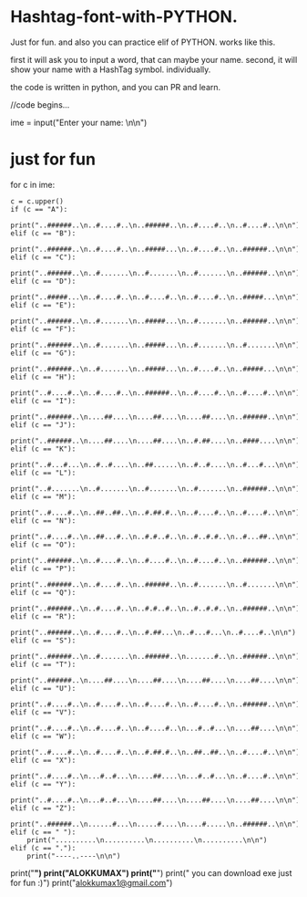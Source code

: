 # Hashtag-font-with-PYTHON.
Just for fun. and also you can practice elif of PYTHON.
works like this.

first it will ask you to input a word, that can maybe your name.
second, it will show your name with a HashTag symbol. individually.


the code is written in python, and you can PR and learn.


//code begins...

ime = input("Enter your name: \n\n")

# just for fun
for c in ime:

    c = c.upper()
    if (c == "A"):
        print("..######..\n..#....#..\n..######..\n..#....#..\n..#....#..\n\n")
    elif (c == "B"):
        print("..######..\n..#....#..\n..#####...\n..#....#..\n..######..\n\n")
    elif (c == "C"):
        print("..######..\n..#.......\n..#.......\n..#.......\n..######..\n\n")
    elif (c == "D"):
        print("..#####...\n..#....#..\n..#....#..\n..#....#..\n..#####...\n\n")
    elif (c == "E"):
        print("..######..\n..#.......\n..#####...\n..#.......\n..######..\n\n")
    elif (c == "F"):
        print("..######..\n..#.......\n..#####...\n..#.......\n..#.......\n\n")
    elif (c == "G"):
        print("..######..\n..#.......\n..#####...\n..#....#..\n..#####...\n\n")
    elif (c == "H"):
        print("..#....#..\n..#....#..\n..######..\n..#....#..\n..#....#..\n\n")
    elif (c == "I"):
        print("..######..\n....##....\n....##....\n....##....\n..######..\n\n")
    elif (c == "J"):
        print("..######..\n....##....\n....##....\n..#.##....\n..####....\n\n")
    elif (c == "K"):
        print("..#...#...\n..#..#....\n..##......\n..#..#....\n..#...#...\n\n")
    elif (c == "L"):
        print("..#.......\n..#.......\n..#.......\n..#.......\n..######..\n\n")
    elif (c == "M"):
        print("..#....#..\n..##..##..\n..#.##.#..\n..#....#..\n..#....#..\n\n")
    elif (c == "N"):
        print("..#....#..\n..##...#..\n..#.#..#..\n..#..#.#..\n..#...##..\n\n")
    elif (c == "O"):
        print("..######..\n..#....#..\n..#....#..\n..#....#..\n..######..\n\n")
    elif (c == "P"):
        print("..######..\n..#....#..\n..######..\n..#.......\n..#.......\n\n")
    elif (c == "Q"):
        print("..######..\n..#....#..\n..#.#..#..\n..#..#.#..\n..######..\n\n")
    elif (c == "R"):
        print("..######..\n..#....#..\n..#.##...\n..#...#...\n..#....#..\n\n")
    elif (c == "S"):
        print("..######..\n..#.......\n..######..\n.......#..\n..######..\n\n")
    elif (c == "T"):
        print("..######..\n....##....\n....##....\n....##....\n....##....\n\n")
    elif (c == "U"):
        print("..#....#..\n..#....#..\n..#....#..\n..#....#..\n..######..\n\n")
    elif (c == "V"):
        print("..#....#..\n..#....#..\n..#....#..\n...#..#...\n....##....\n\n")
    elif (c == "W"):
        print("..#....#..\n..#....#..\n..#.##.#..\n..##..##..\n..#....#..\n\n")
    elif (c == "X"):
        print("..#....#..\n...#..#...\n....##....\n...#..#...\n..#....#..\n\n")
    elif (c == "Y"):
        print("..#....#..\n...#..#...\n....##....\n....##....\n....##....\n\n")
    elif (c == "Z"):
        print("..######..\n......#...\n.....#....\n....#.....\n..######..\n\n")
    elif (c == " "):
        print("..........\n..........\n..........\n..........\n\n")
    elif (c == "."):
        print("----..----\n\n")

print("______________________________________")
print("ALOKKUMAX")
print("______________________________________")
print(" you can download exe just for fun :)")
print("alokkumax1@gmail.com")
